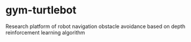 # gym-turtlebot
Research platform of robot navigation obstacle avoidance based on depth reinforcement learning algorithm

